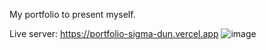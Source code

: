 My portfolio to present myself.

Live server: https://portfolio-sigma-dun.vercel.app
![image](https://user-images.githubusercontent.com/77296221/167396011-e40bb031-12ac-43b6-ad0e-96485d42f85f.png)
